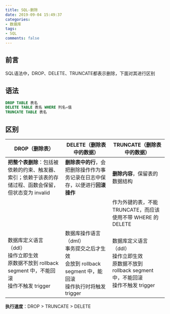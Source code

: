 ```yaml
---
title: SQL-删除
date: 2019-09-04 15:49:37
categories:
- 数据库
tags:
- SQL
comments: false
---
```


## 前言

SQL语法中，DROP、DELETE、TRUNCATE都表示删除，下面对其进行区别

<!-- more -->

## 语法

```sql
DROP TABLE 表名
DELETE TABLE 表名 WHERE 列名=值
TRUNCATE TABLE 表名
```



## 区别

| DROP（删除表）                                               | DELETE（删除表中的数据）                                     | TRUNCATE（删除表中的数据）                                   |
| ------------------------------------------------------------ | ------------------------------------------------------------ | ------------------------------------------------------------ |
| **把整个表删除**：包括被依赖的约束、触发器、索引；依赖于该表的存储过程、函数会保留，但状态变为 invalid | **删除表中的行**，会把删除操作作为事务记录在日志中保存，以便进行**回滚操作** | **删除内容**，保留表的数据结构                               |
|                                                              |                                                              | 作为外键的表，不能TRUNCATE，而应该使用不带 WHERE 的DELETE    |
| 数据库定义语言（ddl）<br />操作立即生效<br />原数据不放到 rollback segment 中，不能回滚<br />操作不触发 trigger | 数据库操作语言（dml）<br />事务提交之后才生效<br />会放到 rollback segment 中，能回滚<br />操作执行时将触发 trigger | 数据库定义语言（ddl）<br />操作立即生效<br />原数据不放到 rollback segment 中，不能回滚<br />操作不触发 trigger |

**执行速度**：DROP > TRUNCATE > DELETE